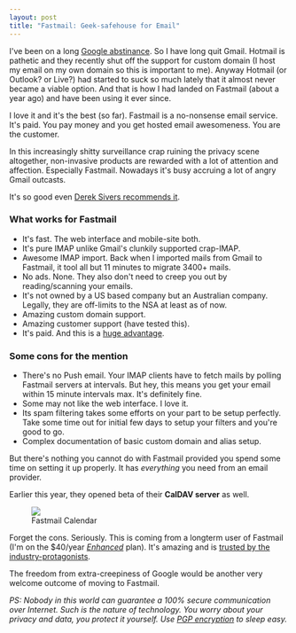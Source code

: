 ```yaml
---
layout: post
title: "Fastmail: Geek-safehouse for Email"
---
```


I've been on a long [Google abstinance](http://hardikpandya.com/2013/03/26/quitting-google/). So I have long quit Gmail. Hotmail is pathetic and they recently shut off the support for custom domain (I host my email on my own domain so this is important to me). Anyway Hotmail (or Outlook? or Live?) had started to suck so much lately that it almost never became a viable option. And that is how I had landed on Fastmail (about a year ago) and have been using it ever since.

I love it and it's the best (so far). Fastmail is a no-nonsense email service. It's paid. You pay money and you get hosted email awesomeness. You are the customer.

In this increasingly shitty surveillance crap ruining the privacy scene altogether, non-invasive products are rewarded with a lot of attention and affection. Especially Fastmail. Nowadays it's busy accruing a lot of angry Gmail outcasts.

It's so good even [Derek Sivers recommends it](https://news.ycombinator.com/item?id=7794703). 

### What works for Fastmail

* It's fast. The web interface and mobile-site both.
* It's pure IMAP unlike Gmail's clunkily supported crap-IMAP.
* Awesome IMAP import. Back when I imported mails from Gmail to Fastmail, it tool all but 11 minutes to migrate 3400+ mails.
* No ads. None. They also don't need to creep you out by reading/scanning your emails.
* It's not owned by a US based company but an Australian company. Legally, they are off-limits to the NSA at least as of now.
* Amazing custom domain support.
* Amazing customer support (have tested this).
* It's paid. And this is a [huge advantage](http://www.marco.org/2011/04/05/let-us-pay-for-this-service-so-it-wont-go-down).

### Some cons for the mention

* There's no Push email. Your IMAP clients have to fetch mails by polling Fastmail servers at intervals. But hey, this means you get your email within 15 minute intervals max. It's definitely fine.
* Some may not like the web interface. I love it.
* Its spam filtering takes some efforts on your part to be setup perfectly. Take some time out for initial few days to setup your filters and you're good to go.
* Complex documentation of basic custom domain and alias setup. 

But there's nothing you cannot do with Fastmail provided you spend some time on setting it up properly. It has *everything* you need from an email provider.

Earlier this year, they opened beta of their **CalDAV server** as well.

<figure class="minified">
	<img src="{{ site.url }}/images/fastmailcaldav.png">
	<figcaption>Fastmail Calendar</figcaption>
</figure>

Forget the cons. Seriously. This is coming from a longterm user of Fastmail (I'm on the $40/year [*Enhanced*](https://www.fastmail.fm/signup/personal.html) plan). It's amazing and is [trusted by the industry-protagonists](https://twitter.com/marcoarment/status/340884795255037952).

The freedom from extra-creepiness of Google would be another very welcome outcome of moving to Fastmail.

*PS: Nobody in this world can guarantee a 100% secure communication over Internet. Such is the nature of technology. You worry about your privacy and data, you protect it yourself. Use [PGP encryption](http://www.pgpi.org/doc/pgpintro/) to sleep easy.*